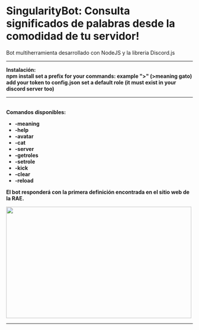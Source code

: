 # SingularityBot: Consulta significados de palabras desde la comodidad de tu servidor!

Bot multiherramienta desarrollado con NodeJS y la libreria Discord.js<br/>

<hr>
<b>Instalación:<b/><br/>
npm install
set a prefix for your commands: example ">" (>meaning gato)
add your token to config.json
set a default role (it must exist in your discord server too)
<hr>
<br/>
<b>Comandos disponibles:</b><br/>

- -meaning
- -help
- -avatar
- -cat
- -server
- -getroles
- -setrole
- -kick
- -clear
- -reload

<p>El bot responderá con la primera definición encontrada en el sitio web de la RAE. <p>
<p align="left">
  <img width="500px" height="300px"src="https://i.ibb.co/3ktPqnS/meaning.png">
</p>

<hr>
